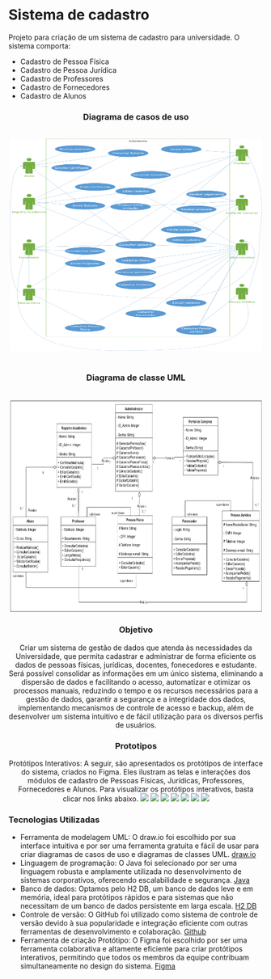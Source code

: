# Sistema de cadastro
Projeto para criação de um sistema de cadastro para universidade. O sistema comporta:

- Cadastro de Pessoa Física ​
- Cadastro de Pessoa Jurídica ​
- Cadastro de Professores ​
- Cadastro de Fornecedores ​
- Cadastro de Alunos

<div align="center">
  
### Diagrama de casos de uso
</br>
<img src="assets\img\diagrama-de-casos-de-uso.png" width="500" height="420">
</br>
</br>

### Diagrama de classe UML
</br>
<img src="assets\img\diagframa-de-classe-uml.png" width="500" height="420">



### Objetivo

Criar um sistema de gestão de dados que atenda às necessidades da Universidade, que permita cadastrar e administrar 
de forma eficiente os dados de pessoas físicas, jurídicas, docentes, fonecedores e estudante. 
Será possível consolidar as informações em um único sistema, eliminando a dispersão de dados e facilitando o acesso,
automatizar e otimizar os processos manuais, reduzindo o tempo e os recursos necessários para a gestão de dados, 
garantir a segurança e a integridade dos dados, implementando mecanismos de controle de acesso e backup, além de 
desenvolver um sistema intuitivo e de fácil utilização para os diversos perfis de usuários.



### Prototipos

Protótipos Interativos: A seguir, são apresentados os protótipos de interface do sistema, criados no Figma. Eles ilustram as telas e interações dos módulos de cadastro de Pessoas Físicas, Jurídicas, Professores, Fornecedores e Alunos. Para visualizar os protótipos
interativos, basta clicar nos links abaixo.
<img src="https://github.com/user-attachments/assets/2cb35788-d05c-4fe5-bf46-5d667494e6e6">
<img src="https://github.com/user-attachments/assets/602e88e6-ba90-44f3-8318-e9aa4c336c17">
<img src="https://github.com/user-attachments/assets/ce6d11d3-5a94-4789-b6de-b64082aa1f41">
<img src="https://github.com/user-attachments/assets/5ea4ca0f-296b-4ed0-9997-5d7052d21304">
<img src="https://github.com/user-attachments/assets/86a93572-8b21-48b6-9cf2-7eeb82b7c116">
<img src="https://github.com/user-attachments/assets/a517bb64-b61a-416f-93af-872cd0de1be1">
<img src="https://github.com/user-attachments/assets/4a15e87e-cebc-4827-abbc-a89825bd1d8a">
</div>




### Tecnologias Utilizadas

* Ferramenta de modelagem UML: O draw.io foi escolhido por sua interface intuitiva e por ser uma ferramenta gratuita e fácil de usar para criar diagramas de casos de uso e diagramas de classes UML. [draw.io](https://www.drawio.com/)
* Linguagem de programação: O Java foi selecionado por ser uma linguagem robusta e amplamente utilizada no desenvolvimento de sistemas corporativos, oferecendo escalabilidade e segurança. [Java](https://www.java.com/pt-BR/)
* Banco de dados: Optamos pelo H2 DB, um banco de dados leve e em memória, ideal para protótipos rápidos e para sistemas que não necessitam de um banco de dados persistente em larga escala. [H2 DB](https://www.h2database.com/html/main.html)
* Controle de versão: O GitHub foi utilizado como sistema de controle de versão devido à sua popularidade e integração eficiente com outras ferramentas de desenvolvimento e colaboração. [Github](https://github.com/) 
* Ferramenta de criação Protótipo: O Figma foi escolhido por ser uma ferramenta colaborativa e altamente eficiente para criar protótipos interativos, permitindo que todos os membros da equipe contribuam simultaneamente no design do sistema. [Figma](https://www.figma.com/)
